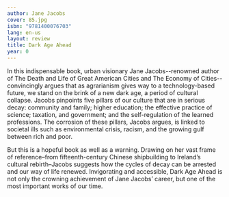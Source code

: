 ```yaml
---
author: Jane Jacobs
cover: 85.jpg
isbn: "9781400076703"
lang: en-us
layout: review
title: Dark Age Ahead
year: 0
---
```


In this indispensable book, urban visionary Jane Jacobs--renowned author of The Death and Life of Great American Cities and The Economy of Cities--convincingly argues that as agrarianism gives way to a technology-based future, we stand on the brink of a new dark age, a period of cultural collapse. Jacobs pinpoints five pillars of our culture that are in serious decay: community and family; higher education; the effective practice of science; taxation, and government; and the self-regulation of the learned professions. The corrosion of these pillars, Jacobs argues, is linked to societal ills such as environmental crisis, racism, and the growing gulf between rich and poor.

But this is a hopeful book as well as a warning. Drawing on her vast frame of reference–from fifteenth-century Chinese shipbuilding to Ireland’s cultural rebirth–Jacobs suggests how the cycles of decay can be arrested and our way of life renewed. Invigorating and accessible, Dark Age Ahead is not only the crowning achievement of Jane Jacobs’ career, but one of the most important works of our time.
